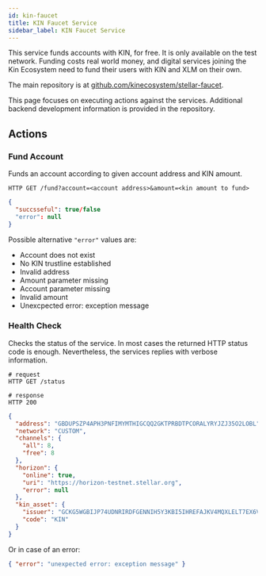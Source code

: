 ```yaml
---
id: kin-faucet
title: KIN Faucet Service
sidebar_label: KIN Faucet Service
---
```


This service funds accounts with KIN, for free. It is only available on the test network.
Funding costs real world money, and digital services joining the Kin Ecosystem
need to fund their users with KIN and XLM on their own.

The main repository is at [github.com/kinecosystem/stellar-faucet](https://github.com/kinecosystem/stellar-faucet).

This page focuses on executing actions against the services.
Additional backend development information is provided in the repository.

## Actions

### Fund Account

Funds an account according to given account address and KIN amount.

```
HTTP GET /fund?account=<account address>&amount=<kin amount to fund>
```

```json
{
  "succsseful": true/false
  "error": null
}
```

Possible alternative `"error"` values are:

- Account does not exist
- No KIN trustline established
- Invalid address
- Amount parameter missing
- Account parameter missing
- Invalid amount
- Unexcpected error: exception message

### Health Check

Checks the status of the service. In most cases the returned HTTP status code is enough.
Nevertheless, the services replies with verbose information.

```
# request
HTTP GET /status

# response
HTTP 200
```

```json
{
  "address": "GBDUPSZP4APH3PNFIMYMTHIGCQQ2GKTPRBDTPCORALYRYJZJ35O2LOBL",
  "network": "CUSTOM",
  "channels": {
    "all": 8,
    "free": 8
  },
  "horizon": {
    "online": true,
    "uri": "https://horizon-testnet.stellar.org",
    "error": null
  },
  "kin_asset": {
    "issuer": "GCKG5WGBIJP74UDNRIRDFGENNIH5Y3KBI5IHREFAJKV4MQXLELT7EX6V",
    "code": "KIN"
  }
}
```

Or in case of an error:

```json
{ "error": "unexpected error: exception message" }
```

